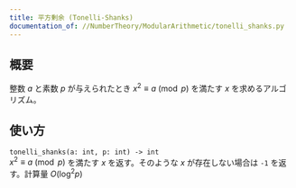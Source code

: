 ```yaml
---
title: 平方剰余 (Tonelli-Shanks)
documentation_of: //NumberTheory/ModularArithmetic/tonelli_shanks.py
---
```


## 概要
整数 $a$ と素数 $p$ が与えられたとき $x^2 \equiv a \pmod{p}$ を満たす $x$ を求めるアルゴリズム。

## 使い方
`tonelli_shanks(a: int, p: int) -> int`  
$x^2 \equiv a \pmod{p}$ を満たす $x$ を返す。そのような $x$ が存在しない場合は `-1` を返す。計算量 $O(\log^2 p)$

